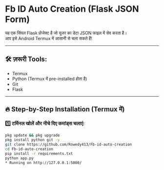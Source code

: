 # Fb ID Auto Creation (Flask JSON Form)

यह एक सिंपल Flask प्रोजेक्ट है जो यूज़र का डेटा JSON फाइल में सेव करता है।  
आप इसे Android Termux में आसानी से चला सकते हैं!

---

## 🛠 ज़रूरी Tools:

- Termux
- Python (Termux में pre-installed होता है)
- Git
- Flask

---

## 🔥 Step-by-Step Installation (Termux में)

### 1️⃣ टर्मिनल खोलें और नीचे दिए कमांड्स चलाएं:

```bash
pkg update && pkg upgrade
pkg install python git -y
git clone https://github.com/Rowedy413/Fb-id-auto-creation
cd Fb-id-auto-creation
pip install -r requirements.txt
python app.py
* Running on http://127.0.0.1:5000/
